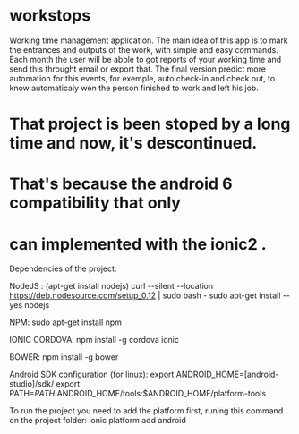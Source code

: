 # workstops
Working time management application.
The main idea of this app is to mark the entrances and outputs of the work, with simple and easy commands. Each month the user will be abble to got reports of your working time and send this throught email or export that. The final version predict more automation for this events, for exemple, auto check-in and check out, to know automaticaly wen the person finished to work and left his job.  

# That project is been stoped by a long time and now, it's descontinued.  
# That's because the android 6 compatibility that only                     
# can implemented with the ionic2 .                                                                      

Dependencies of the project: 

NodeJS :
(apt-get install nodejs)
curl --silent --location https://deb.nodesource.com/setup_0.12 | sudo bash -
sudo apt-get install --yes nodejs

NPM:
sudo apt-get install npm

IONIC CORDOVA: 
npm install -g cordova ionic

BOWER: 
npm install -g bower

Android SDK configuration (for linux): 
export ANDROID_HOME=[android-studio]/sdk/
export PATH=${PATH}:$ANDROID_HOME/tools:$ANDROID_HOME/platform-tools

To run the project you need to add the platform first, runing this command on the project folder:
ionic platform add android
